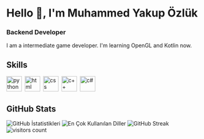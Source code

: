 # Hello 👋, I'm Muhammed Yakup Özlük
### Backend Developer

I am a intermediate game developer. I'm learning OpenGL and Kotlin now.

## Skills

<p align="left">
<img src="https://cdn.jsdelivr.net/gh/devicons/devicon/icons/python/python-original.svg" alt="python" width="40" height="40"/>&nbsp;
<img src="https://cdn.jsdelivr.net/gh/devicons/devicon/icons/html5/html5-original.svg" alt="html" width="40" height="40"/>&nbsp;
<img src="https://cdn.jsdelivr.net/gh/devicons/devicon/icons/css3/css3-original.svg" alt="css" width="40" height="40"/>&nbsp;
<img src="https://www.freeiconspng.com/uploads/c--logo-icon-0.png" alt="c++" width="40" height="40"/>&nbsp;
<img src="https://static-00.iconduck.com/assets.00/c-sharp-c-icon-912x1024-j3yidw37.png" alt="c#" width="40" height="40"/>&nbsp;
</p>

## GitHub Stats

<img src="https://github-readme-stats.vercel.app/api?username=myakupozluk&show_icons=true&count_private=true&theme=default" alt="GitHub İstatistikleri" />

<img src="https://github-readme-stats.vercel.app/api/top-langs/?username=myakupozluk&layout=compact&theme=default" alt="En Çok Kullanılan Diller" />

<img src="https://github-readme-streak-stats.herokuapp.com/?user=myakupozluk&theme=default" alt="GitHub Streak" />

<img src="https://profile-counter.glitch.me/myakupozluk/count.svg?" alt="visitors count" />


